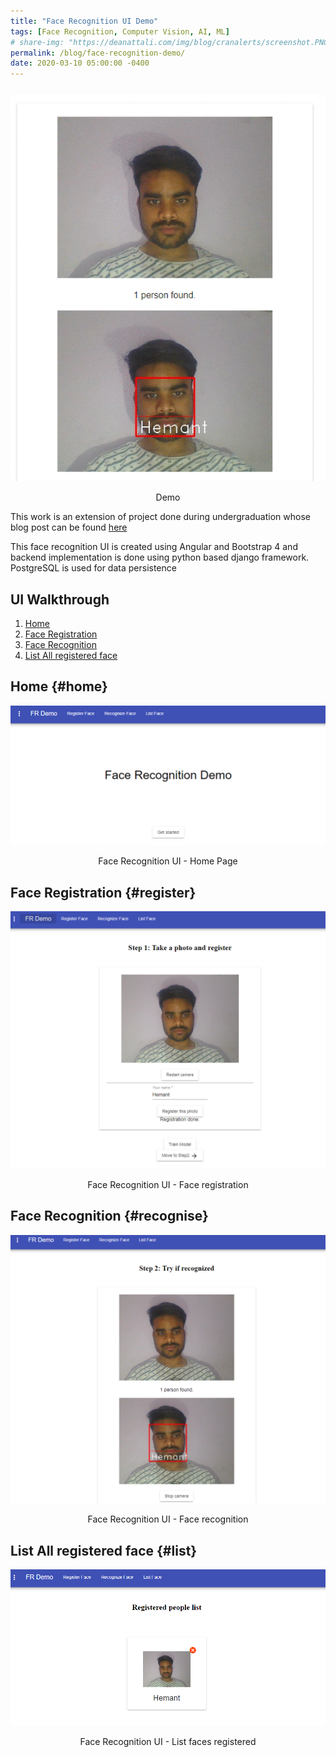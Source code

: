 ```yaml
---
title: "Face Recognition UI Demo"
tags: [Face Recognition, Computer Vision, AI, ML]
# share-img: "https://deanattali.com/img/blog/cranalerts/screenshot.PNG"
permalink: /blog/face-recognition-demo/
date: 2020-03-10 05:00:00 -0400
---
```


<div style="margin-bottom: 25px;"></div>

<div style="text-align:center;">
  <a>
    <img src="/img/projects/fr/fr-demo.gif" alt="no css">
    <p>Demo</p>
  </a>
  
</div>

This work is an extension of project done during undergraduation whose blog post can be found [here](/blog/basanti/)

This face recognition UI is created using Angular and Bootstrap 4 and backend implementation is done using python based django framework. PostgreSQL is used for data persistence

## UI Walkthrough
1. [Home](#home)
2. [Face Registration](#register)
3. [Face Recognition](#recognise)
4. [List All registered face](#list)

## Home {#home}

<div style="text-align:center;">
  <a>
    <img src="/img/projects/fr/1_home.png" alt="no css">
    <p>Face Recognition UI - Home Page</p>
  </a>  
</div>

## Face Registration {#register}

<div style="text-align:center;">
  <a>
    <img src="/img/projects/fr/2_register-face.png" alt="no css">
    <p>Face Recognition UI - Face registration</p>
  </a>  
</div>

## Face Recognition {#recognise}

<div style="text-align:center;">
  <a>
    <img src="/img/projects/fr/3_recognition.png" alt="no css">
    <p>Face Recognition UI - Face recognition</p>
  </a>  
</div>

## List All registered face {#list}

<div style="text-align:center;">
  <a>
    <img src="/img/projects/fr/4_list-face.png" alt="no css">
    <p>Face Recognition UI - List faces registered</p>
  </a>  
</div>
